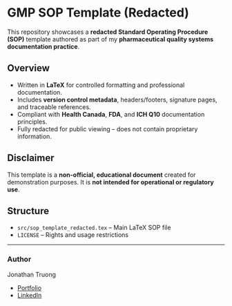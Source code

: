 # GMP SOP Template (Redacted)

This repository showcases a **redacted Standard Operating Procedure (SOP)** template authored as part of my **pharmaceutical quality systems documentation practice**.

## Overview
- Written in **LaTeX** for controlled formatting and professional documentation.
- Includes **version control metadata**, headers/footers, signature pages, and traceable references.
- Compliant with **Health Canada**, **FDA**, and **ICH Q10** documentation principles.
- Fully redacted for public viewing – does not contain proprietary information.

## Disclaimer
This template is a **non-official, educational document** created for demonstration purposes. It is **not intended for operational or regulatory use**.

## Structure
- `src/sop_template_redacted.tex` – Main LaTeX SOP file
- `LICENSE` – Rights and usage restrictions

---

### Author
Jonathan Truong  
- [Portfolio](https://www.jontruon.com)  
- [LinkedIn](https://www.linkedin.com/in/jontruon)
